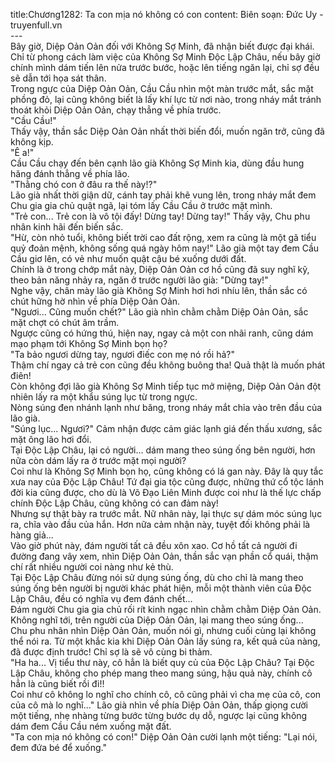 title:Chương1282: Ta con mịa nó không có con
content:
Biên soạn: Đức Uy - truyenfull.vn<br>---<br>Bây giờ, Diệp Oản Oản đối với Không Sợ Minh, đã nhận biết được đại khái. Chỉ từ phong cách làm việc của Không Sợ Minh Độc Lập Châu, nếu bây giờ chính mình dám tiến lên nửa trước bước, hoặc lên tiếng ngăn lại, chỉ sợ đều sẽ dẫn tới họa sát thân.<br>Trong ngực của Diệp Oản Oản, Cầu Cầu nhìn một màn trước mắt, sắc mặt phồng đỏ, lại cũng không biết là lấy khí lực từ nơi nào, trong nháy mắt tránh thoát khỏi Diệp Oản Oản, chạy thẳng về phía trước.<br>"Cầu Cầu!"<br>Thấy vậy, thần sắc Diệp Oản Oản nhất thời biến đổi, muốn ngăn trở, cũng đã không kịp.<br>"Ê a!"<br>Cầu Cầu chạy đến bên cạnh lão già Không Sợ Minh kia, dùng đầu hung hăng đánh thẳng về phía lão.<br>"Thằng chó con ở đâu ra thế này!?"<br>Lão già nhất thời giận dữ, cánh tay phải khẽ vung lên, trong nháy mắt đem Chu gia gia chủ quật ngã, lại tóm lấy Cầu Cầu ở trước mặt mình.<br>"Trẻ con... Trẻ con là vô tội đấy! Dừng tay! Dừng tay!" Thấy vậy, Chu phu nhân kinh hãi đến biến sắc.<br>"Hừ, còn nhỏ tuổi, không biết trời cao đất rộng, xem ra cũng là một gã tiểu quỷ đoản mệnh, không sống quá ngày hôm nay!" Lão già một tay đem Cầu Cầu giơ lên, có vẻ như muốn quật cậu bé xuống dưới đất.<br>Chính là ở trong chớp mắt này, Diệp Oản Oản cơ hồ cũng đã suy nghĩ kỹ, theo bản năng nhảy ra, ngăn ở trước người lão già: "Dừng tay!"<br>Nghe vậy, chân mày lão già Không Sợ Minh hơi hơi nhíu lên, thần sắc có chút hững hờ nhìn về phía Diệp Oản Oản.<br>"Ngươi... Cũng muốn chết?" Lão già nhìn chằm chằm Diệp Oản Oản, sắc mặt chợt có chút âm trầm.<br>Ngược cũng có hứng thú, hiện nay, ngay cả một con nhãi ranh, cũng dám mạo phạm tới Không Sợ Minh bọn họ?<br>"Ta bảo ngươi dừng tay, ngươi điếc con mẹ nó rồi hả?"<br>Thậm chí ngay cả trẻ con cũng đều không buông tha! Quả thật là muốn phát điên!<br>Còn không đợi lão già Không Sợ Minh tiếp tục mở miệng, Diệp Oản Oản đột nhiên lấy ra một khẩu súng lục từ trong ngực.<br>Nòng súng đen nhánh lạnh như băng, trong nháy mắt chỉa vào trên đầu của lão già.<br>"Súng lục... Ngươi?" Cảm nhận được cảm giác lạnh giá đến thấu xương, sắc mặt ông lão hơi đổi.<br>Tại Độc Lập Châu, lại có người... dám mang theo súng ống bên người, hơn nữa còn dám lấy ra ở trước mặt mọi người?<br>Coi như là Không Sợ Minh bọn họ, cũng không có lá gan này. Đây là quy tắc xưa nay của Độc Lập Châu! Tứ đại gia tộc cũng được, những thứ cổ tộc lánh đời kia cũng được, cho dù là Võ Đạo Liên Minh được coi như là thế lực chấp chính Độc Lập Châu, cũng không có can đảm này!<br>Nhưng sự thật bày ra trước mắt. Nữ nhân này, lại thực sự dám móc súng lục ra, chĩa vào đầu của hắn. Hơn nữa cảm nhận này, tuyệt đối không phải là hàng giả...<br>Vào giờ phút này, đám người tất cả đều xôn xao. Cơ hồ tất cả người đi đường đang vây xem, nhìn Diệp Oản Oản, thần sắc vạn phần cổ quái, thậm chí rất nhiều người coi nàng như kẻ thù.<br>Tại Độc Lập Châu đừng nói sử dụng súng ống, dù cho chỉ là mang theo súng ống bên người bị người khác phát hiện, mỗi một thành viên của Độc Lập Châu, đều có nghĩa vụ đem đánh chết...<br>Đám người Chu gia gia chủ rối rít kinh ngạc nhìn chằm chằm Diệp Oản Oản. Không nghĩ tới, trên người của Diệp Oản Oản, lại mang theo súng ống...<br>Chu phu nhân nhìn Diệp Oản Oản, muốn nói gì, nhưng cuối cùng lại không thể nói ra. Từ một khắc kia khi Diệp Oản Oản lấy súng ra, kết quả của nàng, đã được định trước! Chỉ sợ là sẽ vô cùng bi thảm.<br>"Ha ha... Vị tiểu thư này, cô hẳn là biết quy củ của Độc Lập Châu? Tại Độc Lập Châu, không cho phép mang theo mang súng, hậu quả này, chính cô hẳn là cũng biết rồi đi!!<br>Coi như cô không lo nghĩ cho chính cô, cô cũng phải vì cha mẹ của cô, con của cô mà lo nghĩ..." Lão già nhìn về phía Diệp Oản Oản, thấp giọng cười một tiếng, nhẹ nhàng từng bước từng bước dụ dỗ, ngược lại cũng không dám đem Cầu Cầu ném xuống mặt đất.<br>"Ta con mịa nó không có con!" Diệp Oản Oản cười lạnh một tiếng: "Lại nói, đem đứa bé để xuống."